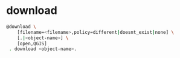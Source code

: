 # download

```bash
@download \
	[filename=<filename>,policy=different|doesnt_exist|none] \
	[.|<object-name>] \
	[open,QGIS]
 . download <object-name>.
```
